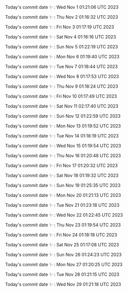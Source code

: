Today's commit date ✨ : Wed Nov 1 01:21:06 UTC 2023 

Today's commit date ✨ : Thu Nov 2 01:16:32 UTC 2023 

Today's commit date ✨ : Fri Nov 3 01:17:19 UTC 2023 

Today's commit date ✨ : Sat Nov 4 01:16:16 UTC 2023 

Today's commit date ✨ : Sun Nov 5 01:22:19 UTC 2023 

Today's commit date ✨ : Mon Nov 6 01:19:40 UTC 2023 

Today's commit date ✨ : Tue Nov 7 01:18:44 UTC 2023 

Today's commit date ✨ : Wed Nov 8 01:17:53 UTC 2023 

Today's commit date ✨ : Thu Nov 9 01:18:24 UTC 2023 

Today's commit date ✨ : Fri Nov 10 01:17:49 UTC 2023 

Today's commit date ✨ : Sat Nov 11 02:17:40 UTC 2023 

Today's commit date ✨ : Sun Nov 12 01:22:59 UTC 2023 

Today's commit date ✨ : Mon Nov 13 01:19:52 UTC 2023 

Today's commit date ✨ : Tue Nov 14 01:18:19 UTC 2023 

Today's commit date ✨ : Wed Nov 15 01:19:54 UTC 2023 

Today's commit date ✨ : Thu Nov 16 01:20:48 UTC 2023 

Today's commit date ✨ : Fri Nov 17 01:20:32 UTC 2023 

Today's commit date ✨ : Sat Nov 18 01:19:32 UTC 2023 

Today's commit date ✨ : Sun Nov 19 01:25:35 UTC 2023 

Today's commit date ✨ : Mon Nov 20 01:21:13 UTC 2023 

Today's commit date ✨ : Tue Nov 21 01:23:18 UTC 2023 

Today's commit date ✨ : Wed Nov 22 01:22:45 UTC 2023 

Today's commit date ✨ : Thu Nov 23 01:19:54 UTC 2023 

Today's commit date ✨ : Fri Nov 24 01:18:18 UTC 2023 

Today's commit date ✨ : Sat Nov 25 01:17:08 UTC 2023 

Today's commit date ✨ : Sun Nov 26 01:24:23 UTC 2023 

Today's commit date ✨ : Mon Nov 27 01:20:25 UTC 2023 

Today's commit date ✨ : Tue Nov 28 01:21:15 UTC 2023 

Today's commit date ✨ : Wed Nov 29 01:21:18 UTC 2023 

